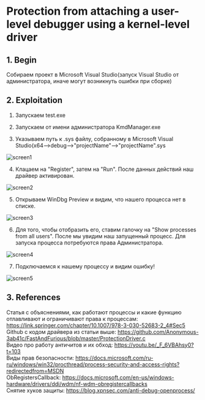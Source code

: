 # Protection from attaching a user-level debugger using a kernel-level driver

## 1. Begin


Собираем проект в Microsoft Visual Studio(запуск Visual Studio от администратора, иначе могут возникнуть ошибки при сборке)

## 2. Exploitation


1. Запускаем test.exe

2. Запускаем от имени администратора KmdManager.exe

3. Указываем путь к .sys файлу, собранному в Microsoft Visual Studio(x64-->debug-->"projectName"-->"projectName".sys

![screen1](../master/Screenshots/screen1.jpg)

4. Клацаем на "Register", затем на "Run". После данных действий наш драйвер активирован.

![screen2](../master/Screenshots/screen2.jpg)

5. Открываем WinDbg Preview и видим, что нашего процесса нет в списке.

![screen3](../master/Screenshots/screen3.jpg)

6. Для того, чтобы отобразить его, ставим галочку на "Show processes from all users". После мы увидим наш запущенный процесс. Для запуска процесса потребуются права Администратора.

![screen4](../master/Screenshots/screen4.jpg)

7. Подключаемся к нашему процессу и видим ошибку!

![screen5](../master/Screenshots/screen5.jpg)


## 3. References

Статья с объяснениями, как работают процессы и какие функцию отлавливают и ограничивают права к процессам: https://link.springer.com/chapter/10.1007/978-3-030-52683-2_4#Sec5 <br/>
Github с кодом драйвера из статьи выше: https://github.com/Anonymous-3ab41c/FastAndFurious/blob/master/ProtectionDriver.c<br/>
Видео про работу античитов и их обход: https://youtu.be/_F_6VBAhsy0?t=103<br/>
Виды прав безопасности: https://docs.microsoft.com/ru-ru/windows/win32/procthread/process-security-and-access-rights?redirectedfrom=MSDN<br/>
ObRegistersCallback: https://docs.microsoft.com/en-us/windows-hardware/drivers/ddi/wdm/nf-wdm-obregistercallbacks<br/>
Снятие хуков защиты: https://blog.xpnsec.com/anti-debug-openprocess/<br/>